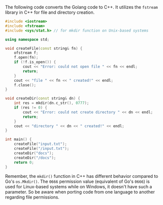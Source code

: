 The following code converts the Golang code to C++. It utilizes the `fstream` library in C++ for file and directory creation.

```cpp
#include <iostream>
#include <fstream>
#include <sys/stat.h> // for mkdir function on Unix-based systems

using namespace std;

void createFile(const string& fn) {
    ofstream f;
    f.open(fn);
    if (!f.is_open()) {
        cout << "Error: could not open file " << fn << endl;
        return;
    }
    cout << "file " << fn << " created!" << endl;
    f.close();
}

void createDir(const string& dn) {
    int res = mkdir(dn.c_str(), 0777);
    if (res != 0) {
        cout << "Error: could not create directory " << dn << endl;
        return;
    }
    cout << "directory " << dn << " created!" << endl;
}

int main() {
    createFile("input.txt");
    createFile("/input.txt");
    createDir("docs");
    createDir("/docs");
    return 0;
}
```

Remember, the `mkdir()` function in C++ has different behavior compared to Go's `os.Mkdir()`. The `0666` permission value (equivalent of Go's `0666`) is used for Linux-based systems while on Windows, it doesn't have such a parameter. So be aware when porting code from one language to another regarding file permissions.
